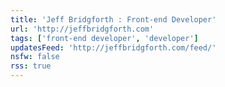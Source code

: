 ```yaml
---
title: 'Jeff Bridgforth : Front-end Developer'
url: 'http://jeffbridgforth.com'
tags: ['front-end developer', 'developer']
updatesFeed: 'http://jeffbridgforth.com/feed/'
nsfw: false
rss: true
---
```

